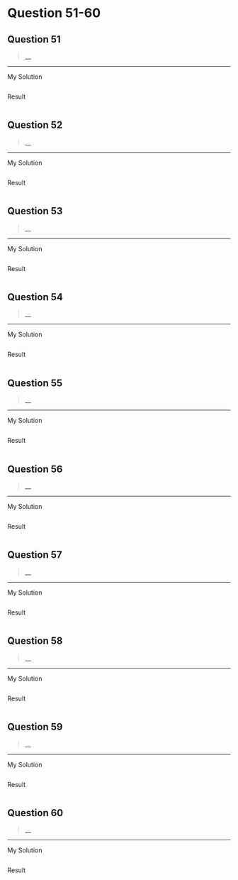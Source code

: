 # Question 51-60

## Question 51

> **__**  

---
My Solution

```python

```

Result

```python

```

## Question 52

> **__**  

---
My Solution

```python

```

Result

```python

```

## Question 53

> **__**  

---
My Solution

```python

```

Result

```python

```

## Question 54

> **__**  

---
My Solution

```python

```

Result

```python

```

## Question 55

> **__**  

---
My Solution

```python

```

Result

```python

```

## Question 56

> **__**  

---
My Solution

```python

```

Result

```python

```

## Question 57

> **__**  

---
My Solution

```python

```

Result

```python

```

## Question 58

> **__**  

---
My Solution

```python

```

Result

```python

```

## Question 59

> **__**  

---
My Solution

```python

```

Result

```python

```

## Question 60

> **__**  

---
My Solution

```python

```

Result

```python

```
